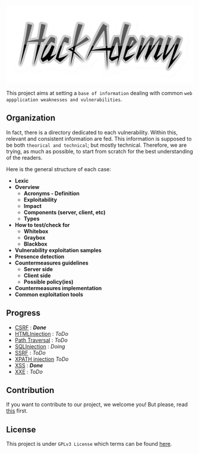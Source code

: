 ![HackAcademy Logo](Vuln/XSS/items/coollogo_com-309731270.png)

This project aims at setting a `base of information` dealing with common `web appplication weaknesses and vulnerabilities`.

## Organization
In fact, there is a directory dedicated to each vulnerability. Within this, relevant and consistent information are fed. This information is supposed to be both `theorical and technical`; but mostly technical.
Therefore, we are trying, as much as possible, to start from scratch for the best understanding of the readers.

Here is the general structure of each case:
* **Lexic**
* **Overview** 
   * **Acronyms - Definition**
   * **Exploitability**
   * **Impact**
   * **Components (server, client, etc)**
   * **Types**
* **How to test/check for**
   * **Whitebox**
   * **Graybox**
   * **Blackbox**
* **Vulnerability exploitation samples**
* **Presence detection**
* **Countermeasures guidelines**
   * **Server side**
   * **Client side**
   * **Possible policy(ies)**
* **Countermeasures implementation**
* **Common exploitation tools** 

## Progress
* [CSRF](Vuln/CSRF/README.md) : ***Done*** 
* [HTMLInjection](Vuln/README.md) : *ToDo*
* [Path Traversal](Vuln/README.md) : *ToDo*
* [SQLInjection](Vuln/SQL_Injection/README.md) : *Doing*
* [SSRF](Vuln/README.md) : *ToDo*
* [XPATH injection](Vuln/XPATH/README.md) *ToDo*
* [XSS](Vuln/XSS/README.md) : ***Done***
* [XXE](Vuln/XXE/README.md) : *ToDo*

## Contribution
If you want to contribute to our project, we welcome you! 
But please, read [this](CONTRIBUTION.md) first.

## License
This project is under `GPLv3 License` which terms can be found [here](LICENSE).
